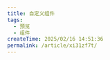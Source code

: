 ```yaml
---
title: 自定义组件
tags:
  - 预览
  - 组件
createTime: 2025/02/16 14:51:36
permalink: /article/xi31zf7t/
---
```


<CustomComponent />
